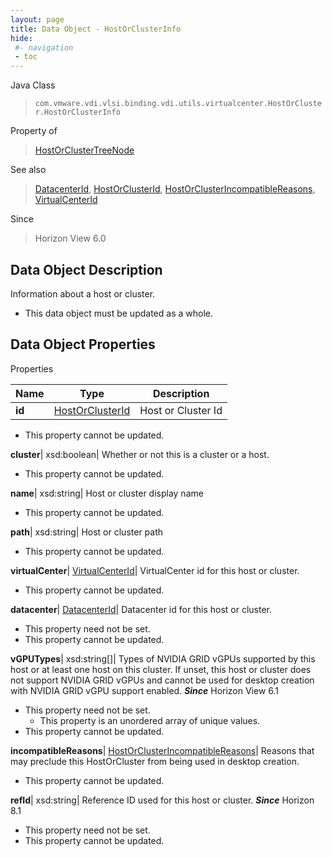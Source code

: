 ```yaml
---
layout: page
title: Data Object - HostOrClusterInfo
hide:
 #- navigation
 - toc
---
```






Java Class  
> `com.vmware.vdi.vlsi.binding.vdi.utils.virtualcenter.HostOrCluster.HostOrClusterInfo`

Property of  
> [HostOrClusterTreeNode](vdi.utils.virtualcenter.HostOrCluster.HostOrClusterTreeNode.md#field_detail)

See also  
> [DatacenterId](vdi.entity.DatacenterId.md), [HostOrClusterId](vdi.entity.HostOrClusterId.md), [HostOrClusterIncompatibleReasons](vdi.utils.virtualcenter.HostOrCluster.HostOrClusterIncompatibleReasons.md), [VirtualCenterId](vdi.entity.VirtualCenterId.md)

Since  
> Horizon View 6.0


## Data Object Description 

Information about a host or cluster. 

  * This data object must be updated as a whole.



## Data Object Properties

Properties

Name |  Type |  Description   
---|---|---  
**id**| [HostOrClusterId](vdi.entity.HostOrClusterId.md)|  Host or Cluster Id   


* This property cannot be updated.

  
**cluster**|  xsd:boolean|  Whether or not this is a cluster or a host.   


* This property cannot be updated.

  
**name**|  xsd:string|  Host or cluster display name   


* This property cannot be updated.

  
**path**|  xsd:string|  Host or cluster path   


* This property cannot be updated.

  
**virtualCenter**| [VirtualCenterId](vdi.entity.VirtualCenterId.md)|  VirtualCenter id for this host or cluster.   


* This property cannot be updated.

  
**datacenter**| [DatacenterId](vdi.entity.DatacenterId.md)|  Datacenter id for this host or cluster.   


* This property need not be set.
* This property cannot be updated.

  
**vGPUTypes**|  xsd:string[]|  Types of NVIDIA GRID vGPUs supported by this host or at least one host on this cluster. If unset, this host or cluster does not support NVIDIA GRID vGPUs and cannot be used for desktop creation with NVIDIA GRID vGPU support enabled.  **_Since_** Horizon View 6.1  


* This property need not be set.
  * This property is an unordered array of unique values.
* This property cannot be updated.

  
**incompatibleReasons**| [HostOrClusterIncompatibleReasons](vdi.utils.virtualcenter.HostOrCluster.HostOrClusterIncompatibleReasons.md)|  Reasons that may preclude this HostOrCluster from being used in desktop creation.   


* This property cannot be updated.

  
**refId**|  xsd:string|  Reference ID used for this host or cluster.  **_Since_** Horizon 8.1  


* This property need not be set.
* This property cannot be updated.

  
  
  
   
  
  
